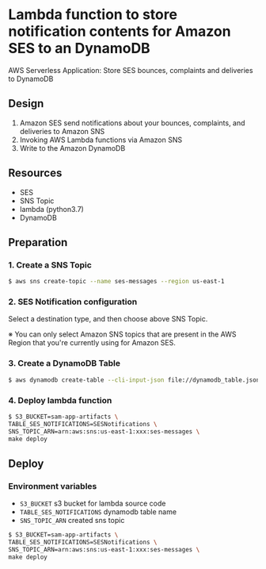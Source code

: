 # Lambda function to store notification contents for Amazon SES to an DynamoDB

AWS Serverless Application: Store SES bounces, complaints and deliveries to DynamoDB

## Design

1. Amazon SES send notifications about your bounces, complaints, and deliveries to Amazon SNS
2. Invoking AWS Lambda functions via Amazon SNS
3. Write to the Amazon DynamoDB

## Resources

- SES
- SNS Topic
- lambda (python3.7)
- DynamoDB

## Preparation

### 1. Create a SNS Topic

```bash
$ aws sns create-topic --name ses-messages --region us-east-1
```

### 2. SES Notification configuration

Select a destination type, and then choose above SNS Topic.

※ You can only select Amazon SNS topics that are present in the AWS Region that you're currently using for Amazon SES.

### 3. Create a DynamoDB Table

```bash
$ aws dynamodb create-table --cli-input-json file://dynamodb_table.json
```

### 4. Deploy lambda function

```bash
$ S3_BUCKET=sam-app-artifacts \
TABLE_SES_NOTIFICATIONS=SESNotifications \
SNS_TOPIC_ARN=arn:aws:sns:us-east-1:xxx:ses-messages \
make deploy
```

## Deploy

### Environment variables

- `S3_BUCKET`
  s3 bucket for lambda source code
- `TABLE_SES_NOTIFICATIONS`
  dynamodb table name
- `SNS_TOPIC_ARN`
  created sns topic

```bash
$ S3_BUCKET=sam-app-artifacts \
TABLE_SES_NOTIFICATIONS=SESNotifications \
SNS_TOPIC_ARN=arn:aws:sns:us-east-1:xxx:ses-messages \
make deploy
```
